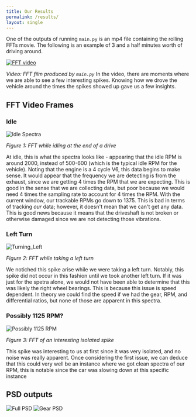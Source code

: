 ```yaml
---
title: Our Results
permalink: /results/
layout: single
---
```


One of the outputs of running `main.py` is an mp4 file containing the rolling FFTs movie. The following is an example of 3 and a half minutes worth of driving around. 

 [![FFT video](https://img.youtube.com/vi/avx26oCtKyk/0.jpg)](https://www.youtube.com/watch?v=avx26oCtKyk) 

_Video: FFT film produced by `main.py`_
In the video, there are moments where we are able to see a few interesting spikes. Knowing how we drove the vehicle around the times the spikes showed up gave us a few insights.

## FFT Video Frames

### Idle
![Idle Spectra](/assets/images/Idle.png)

_Figure 1: FFT while idling at the end of a drive_

At idle, this is what the spectra looks like - appearing that the idle RPM is around 2000, instead of 500-600 (which is the typical idle RPM for the vehicle). Noting that the engine is a 4 cycle V6, this data begins to make sense. It would appear that the frequency we are detecting is from the exhaust, since we are getting 4 times the RPM that we are expecting. This is good in the sense that we are collecting data, but poor because we would need 4 times the sampling rate to account for 4 times the RPM. With the current window, our trackable RPMs go down to 1375. This is bad in terms of tracking *our* data; however, it doesn't mean that we can't get any data. This is good news because it means that the driveshaft is not broken or otherwise damaged since we are not detecting those vibrations.

### Left Turn
![Turning_Left](/assets/images/Turning_Left.png)

_Figure 2: FFT while taking a left turn_

We notiched this spike arise while we were taking a left turn. Notably, this spike did not occur in this fashion until we took another left turn. If it was just for the spetra alone, we would not have been able to determine that this was likely the right wheel bearings. This is because this issue is speed dependent. In theory we could find the speed if we had the gear, RPM, and differential ratios, but none of those are apparent in this spectra.

### Possibly 1125 RPM?
![Possibly 1125 RPM](/assets/images/Interesting.png)

_Figure 3: FFT of an interesting isolated spike_

This spike was interesting to us at first since it was very isolated, and no noise was really apparent. Once considering the first issue, we can deduce that this could very well be an instance where we got clean spectra of our RPM, this is notable since the car was slowing down at this specific instance

## PSD outputs
![Full PSD](/assets/images/sensorlog_20221212_144004.csv.png)
![Gear PSD](/assets/images/sensorlog_20221212_144004.csvgears.png)

